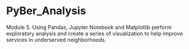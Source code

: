 # PyBer_Analysis
Module 5. Using Pandas, Jupyter Notebook and Matplotlib perform exploratory analysis and create a series of visualization to help improve services in underserved neighborhoods. 
